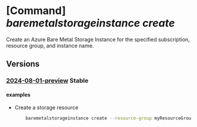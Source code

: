 # [Command] _baremetalstorageinstance create_

Create an Azure Bare Metal Storage Instance for the specified subscription, resource group, and instance name.

## Versions

### [2024-08-01-preview](/Resources/mgmt-plane/L3N1YnNjcmlwdGlvbnMve30vcmVzb3VyY2Vncm91cHMve30vcHJvdmlkZXJzL21pY3Jvc29mdC5iYXJlbWV0YWxpbmZyYXN0cnVjdHVyZS9iYXJlbWV0YWxzdG9yYWdlaW5zdGFuY2VzL3t9/2024-08-01-preview.xml) **Stable**

<!-- mgmt-plane /subscriptions/{}/resourcegroups/{}/providers/microsoft.baremetalinfrastructure/baremetalstorageinstances/{} 2024-08-01-preview -->

#### examples

- Create a storage resource
    ```bash
        baremetalstorageinstance create --resource-group myResourceGroup --azure-bare-metal-storage-instance-name myAzureBareMetalStorageInstance --location westus2 --tags "{key:value}" --azure-bare-metal-storage-instance-unique-identifier 23415635-4d7e-41dc-9598-8194f22c24e9 --storage-properties "{offering-type:EPIC,storage-type:FC,generation:Gen4,hardware-type:NetApp,workload-type:ODB,storage-billing-properties:{billing-mode:PAYG,azure-bare-metal-storage-instance-size:}}"
    ```
